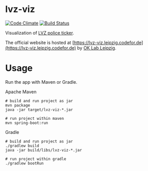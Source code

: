 lvz-viz
=======

[![Code Climate](https://codeclimate.com/github/CodeforLeipzig/lvz-viz/badges/gpa.svg)](https://codeclimate.com/github/CodeforLeipzig/lvz-viz)
[![Build Status](https://travis-ci.org/jrlover/lvz-viz.png?branch=master)](https://travis-ci.org/jrlover/lvz-viz)

Visualization of [LVZ police ticker](http://www.lvz-online.de/leipzig/polizeiticker/r-polizeiticker.html).

The official website is hosted at [https://lvz-viz.leipzig.codefor.de](https://lvz-viz.leipzig.codefor.de) by [OK Lab Leipzig](http://codefor.de/projekte/2014-07-01-le-lvz_polizeiticker_visualisierung).


# Usage

Run the app with Maven or Gradle.

Apache Maven

    # build and run project as jar
    mvn package
    java -jar target/lvz-viz-*.jar

    # run project within maven
    mvn spring-boot:run

Gradle

    # build and run project as jar
    ./gradlew build
    java -jar build/libs/lvz-viz-*.jar

    # run project within gradle
    ./gradlew bootRun
